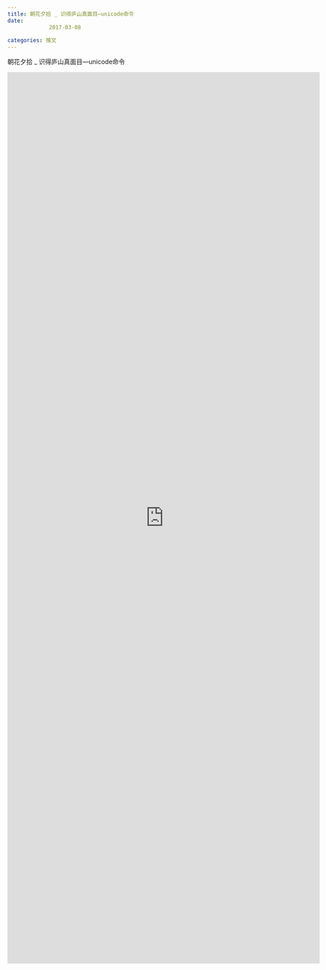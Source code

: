 ```yaml
---
title: 朝花夕拾 _ 识得庐山真面目—unicode命令
date: 
             2017-03-08
            
categories: 推文
---
```

朝花夕拾 _ 识得庐山真面目—unicode命令<!--more-->
<iframe src="http://202.114.234.173:8669/appbbs/Stata_Article/@朝花夕拾 _ 识得庐山真面目—unicode命令.htm" width="700px" height="2000px" scrolling="auto" frameborder=0 ></iframe>